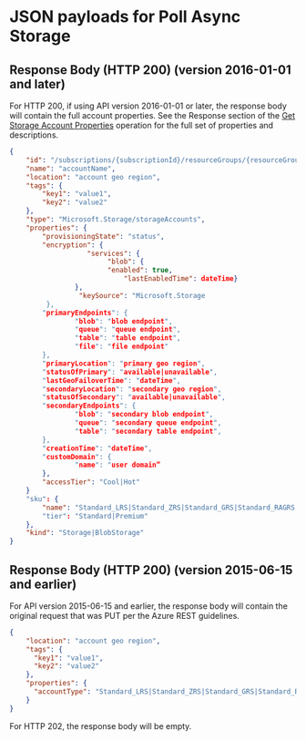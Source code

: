 # JSON payloads for Poll Async Storage

## Response Body (HTTP 200) (version 2016-01-01 and later)

For HTTP 200, if using API version 2016-01-01 or later, the response body will contain the full account properties. See the Response section of the [Get Storage Account Properties](xref:management.azure.com.storagerp.storageaccounts.getproperties) operation for the full set of properties and descriptions.

```json
{
    "id": "/subscriptions/{subscriptionId}/resourceGroups/{resourceGroupName}/providers/Microsoft.Storage/storageAccounts/{accountName}",
    "name": "accountName",
    "location": "account geo region",
    "tags": {
        "key1": "value1", 
        "key2": "value2"
    },
    "type": "Microsoft.Storage/storageAccounts",
    "properties": {
        "provisioningState": "status",
        "encryption": {
	               "services": {
                        "blob": {
                        "enabled": true,
                            "lastEnabledTime": dateTime}
                },
	             "keySource": "Microsoft.Storage
         },        
        "primaryEndpoints": {
                "blob": "blob endpoint",
                "queue": "queue endpoint",
                "table": "table endpoint",
                "file": "file endpoint"
        },
        "primaryLocation": "primary geo region",
        "statusOfPrimary": "available|unavailable",
        "lastGeoFailoverTime": "dateTime",
        "secondaryLocation": "secondary geo region",
        "statusOfSecondary": "available|unavailable",
        "secondaryEndpoints": {
                "blob": "secondary blob endpoint",
                "queue": "secondary queue endpoint",
                "table": "secondary table endpoint",
        },
        "creationTime": "dateTime",
        "customDomain": {
                "name": "user domain”
        },
        "accessTier": "Cool|Hot"
    }
    "sku": {
        "name": "Standard_LRS|Standard_ZRS|Standard_GRS|Standard_RAGRS|Premium_LRS"
        "tier": "Standard|Premium"    
    }, 
    "kind": "Storage|BlobStorage"
}
```

## Response Body (HTTP 200) (version 2015-06-15 and earlier)

For API version 2015-06-15 and earlier, the response body will contain the original request that was PUT per the Azure REST guidelines.

```json
{
    "location": "account geo region",
    "tags": {
      "key1": "value1", 
      "key2": "value2"
    },
    "properties": {
      "accountType": "Standard_LRS|Standard_ZRS|Standard_GRS|Standard_RAGRS|Premium_LRS"
    }
}
```

For HTTP 202, the response body will be empty.
